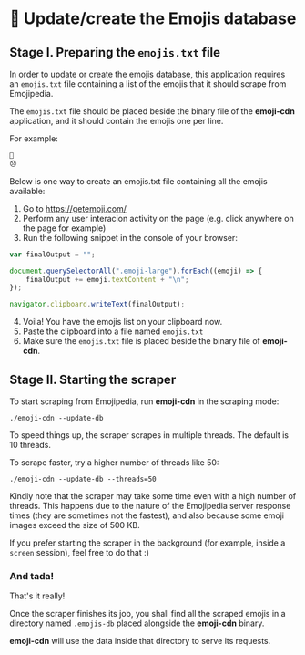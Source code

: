 # 🧐 Update/create the Emojis database

## Stage I. Preparing the `emojis.txt` file

In order to update or create the emojis database, this application requires an `emojis.txt` file containing a list of the emojis that it should scrape from Emojipedia.

The `emojis.txt` file should be placed beside the binary file of the **emoji-cdn** application, and it should contain the emojis one per line.

For example:
```txt
🫣
😞
```

Below is one way to create an emojis.txt file containing all the emojis available:
1. Go to https://getemoji.com/
2. Perform any user interacion activity on the page (e.g. click anywhere on the page for example)
3. Run the following snippet in the console of your browser:
```js
var finalOutput = "";

document.querySelectorAll(".emoji-large").forEach((emoji) => {
    finalOutput += emoji.textContent + "\n";
});

navigator.clipboard.writeText(finalOutput);
```
4. Voila! You have the emojis list on your clipboard now.
5. Paste the clipboard into a file named `emojis.txt`
6. Make sure the `emojis.txt` file is placed beside the binary file of **emoji-cdn**.

## Stage II. Starting the scraper
To start scraping from Emojipedia, run **emoji-cdn** in the scraping mode:
```
./emoji-cdn --update-db
```

To speed things up, the scraper scrapes in multiple threads. The default is 10 threads.

To scrape faster, try a higher number of threads like 50:
```
./emoji-cdn --update-db --threads=50
```

Kindly note that the scraper may take some time even with a high number of threads. This happens due to the nature of the Emojipedia server response times (they are sometimes not the fastest), and also because some emoji images exceed the size of 500 KB.

If you prefer starting the scraper in the background (for example, inside a `screen` session), feel free to do that :)

### And tada!
That's it really!

Once the scraper finishes its job, you shall find all the scraped emojis in a directory named `.emojis-db` placed alongside the **emoji-cdn** binary.

**emoji-cdn** will use the data inside that directory to serve its requests.